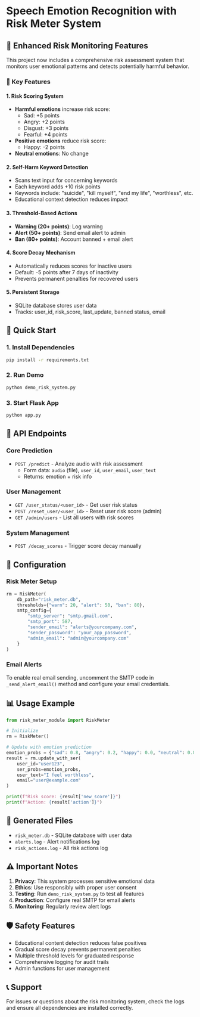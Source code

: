 # Speech Emotion Recognition with Risk Meter System

## 🚨 Enhanced Risk Monitoring Features

This project now includes a comprehensive risk assessment system that monitors user emotional patterns and detects potentially harmful behavior.

### 🎯 Key Features

#### 1. **Risk Scoring System**
- **Harmful emotions** increase risk score:
  - Sad: +5 points
  - Angry: +2 points  
  - Disgust: +3 points
  - Fearful: +4 points
- **Positive emotions** reduce risk score:
  - Happy: -2 points
- **Neutral emotions**: No change

#### 2. **Self-Harm Keyword Detection**
- Scans text input for concerning keywords
- Each keyword adds +10 risk points
- Keywords include: "suicide", "kill myself", "end my life", "worthless", etc.
- Educational context detection reduces impact

#### 3. **Threshold-Based Actions**
- **Warning (20+ points)**: Log warning
- **Alert (50+ points)**: Send email alert to admin
- **Ban (80+ points)**: Account banned + email alert

#### 4. **Score Decay Mechanism**
- Automatically reduces scores for inactive users
- Default: -5 points after 7 days of inactivity
- Prevents permanent penalties for recovered users

#### 5. **Persistent Storage**
- SQLite database stores user data
- Tracks: user_id, risk_score, last_update, banned status, email

## 🚀 Quick Start

### 1. Install Dependencies
```bash
pip install -r requirements.txt
```

### 2. Run Demo
```bash
python demo_risk_system.py
```

### 3. Start Flask App
```bash
python app.py
```

## 📡 API Endpoints

### Core Prediction
- `POST /predict` - Analyze audio with risk assessment
  - Form data: `audio` (file), `user_id`, `user_email`, `user_text`
  - Returns: emotion + risk info

### User Management
- `GET /user_status/<user_id>` - Get user risk status
- `POST /reset_user/<user_id>` - Reset user risk score (admin)
- `GET /admin/users` - List all users with risk scores

### System Management
- `POST /decay_scores` - Trigger score decay manually

## 🔧 Configuration

### Risk Meter Setup
```python
rm = RiskMeter(
    db_path="risk_meter.db",
    thresholds={"warn": 20, "alert": 50, "ban": 80},
    smtp_config={
        "smtp_server": "smtp.gmail.com",
        "smtp_port": 587,
        "sender_email": "alerts@yourcompany.com",
        "sender_password": "your_app_password",
        "admin_email": "admin@yourcompany.com"
    }
)
```

### Email Alerts
To enable real email sending, uncomment the SMTP code in `_send_alert_email()` method and configure your email credentials.

## 📊 Usage Example

```python
from risk_meter_module import RiskMeter

# Initialize
rm = RiskMeter()

# Update with emotion prediction
emotion_probs = {"sad": 0.8, "angry": 0.2, "happy": 0.0, "neutral": 0.0}
result = rm.update_with_ser(
    user_id="user123",
    ser_probs=emotion_probs,
    user_text="I feel worthless",
    email="user@example.com"
)

print(f"Risk score: {result['new_score']}")
print(f"Action: {result['action']}")
```

## 📁 Generated Files

- `risk_meter.db` - SQLite database with user data
- `alerts.log` - Alert notifications log
- `risk_actions.log` - All risk actions log

## ⚠️ Important Notes

1. **Privacy**: This system processes sensitive emotional data
2. **Ethics**: Use responsibly with proper user consent
3. **Testing**: Run `demo_risk_system.py` to test all features
4. **Production**: Configure real SMTP for email alerts
5. **Monitoring**: Regularly review alert logs

## 🛡️ Safety Features

- Educational content detection reduces false positives
- Gradual score decay prevents permanent penalties
- Multiple threshold levels for graduated response
- Comprehensive logging for audit trails
- Admin functions for user management

## 📞 Support

For issues or questions about the risk monitoring system, check the logs and ensure all dependencies are installed correctly.
